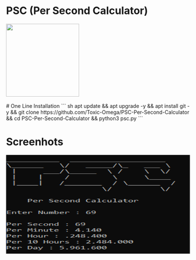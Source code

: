 # PSC (Per Second Calculator)
<p align="left">
  <img width="200" height="200" src="https://icons-for-free.com/iconfiles/png/512/calculator-131994967672059924.png">
</p>
# One Line Installation
``` sh
apt update && apt upgrade -y && apt install git -y && git clone https://github.com/Toxic-Omega/PSC-Per-Second-Calculator && cd PSC-Per-Second-Calculator && python3 psc.py
```

# Screenhots
<p align="center">
  <img width="606" height="271" src="https://github.com/Toxic-Omega/PSC-Per-Second-Calculator/blob/main/main.png">
</p>
